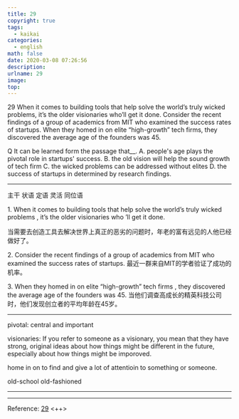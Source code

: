 ```yaml
---
title: 29
copyright: true
tags:
  - kaikai
categories:
  - english
math: false
date: 2020-03-08 07:26:56
description:
urlname: 29
image:
top:
---
```

<span id="inline-yellow">29</span>
When it comes to building tools that help solve the world’s truly wicked problems, it’s the older visionaries who’ll get it done. Consider the recent findings of a group of academics from MIT who examined the success rates of startups. When they homed in on elite “high-growth” tech firms, they discovered the average age of the founders was 45. 


<span id="inline-blue">Q</span>
It can be learned form the passage that__.
A. people's age plays the pivotal role in startups' success.
B. the old vision will help the sound growth of tech firm
C. the wicked problems can be addressed without elites
D. the success of startups in determined by research findings.

---

<!--more-->

<span id="inline-toc"></span>


<span id="inline-yellow">主干</span>
<span id="inline-green">状语</span>
<span id="inline-red">定语</span>
<span id="inline-blue">灵活</span>
<span id="inline-purple">同位语</span>

<span id="inline-toc">1.</span>
<span id="inline-green">When it comes to building tools</span>  <span id="inline-red">that help solve the world’s truly wicked problems</span> , <span id="inline-yellow"><span id="inline-blue">it’s</span>  the older visionaries</span><span id="inline-blue"> who</span> <span id="inline-yellow">’ll get it done</span></span>.

当需要去创造工具去解决世界上真正的恶劣的问题时，年老的富有远见的人他已经做好了。


<span id="inline-toc">2.</span>
<span id="inline-yellow">Consider the recent findings</span> <span id="inline-red">of a group of academics from MIT who examined the success rates of startups.</span> 
最近一群来自MIT的学者验证了成功的机率。



<span id="inline-toc">3.</span> 
<span id="inline-green">When they homed in on elite “high-growth” tech firms</span> , <span id="inline-yellow">they discovered the average age of the founders was 45</span>.
当他们调查高成长的精英科技公司时，他们发现创立者的平均年龄在45岁。

---

<span id="inline-green">pivotal</span>:
central and important


<span id="inline-green">visionaries</span>:
If you refer to someone as a visionary, you mean that they have strong, original ideas about how things might be different in the future, especially about how things might be imporoved.

<span id="inline-green">home in on</span>
to find and give a lot of attentioin to something or someone.

<span id="inline-green">old-school</span>
old-fashioned


---



---
Reference:
[29](https://mp.weixin.qq.com/s/u6V6qe9-TBMarMrcossyhg) <++>
